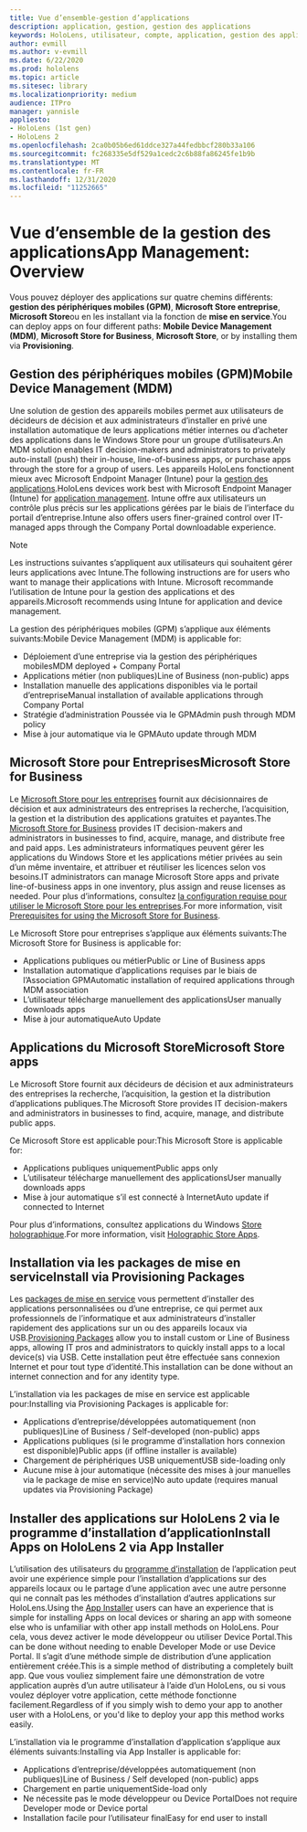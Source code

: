 ```yaml
---
title: Vue d’ensemble-gestion d’applications
description: application, gestion, gestion des applications
keywords: HoloLens, utilisateur, compte, application, gestion des applications,
author: evmill
ms.author: v-evmill
ms.date: 6/22/2020
ms.prod: hololens
ms.topic: article
ms.sitesec: library
ms.localizationpriority: medium
audience: ITPro
manager: yannisle
appliesto:
- HoloLens (1st gen)
- HoloLens 2
ms.openlocfilehash: 2ca0b05b6ed61ddce327a44fedbbcf280b33a106
ms.sourcegitcommit: fc268335e5df529a1cedc2c6b88fa86245fe1b9b
ms.translationtype: MT
ms.contentlocale: fr-FR
ms.lasthandoff: 12/31/2020
ms.locfileid: "11252665"
---
```

# <span data-ttu-id="7d18d-104">Vue d’ensemble de la gestion des applications</span><span class="sxs-lookup"><span data-stu-id="7d18d-104">App Management: Overview</span></span>

<span data-ttu-id="7d18d-105">Vous pouvez déployer des applications sur quatre chemins différents: **gestion des périphériques mobiles (GPM)**, **Microsoft Store entreprise**, **Microsoft Store**ou en les installant via la fonction de **mise en service**.</span><span class="sxs-lookup"><span data-stu-id="7d18d-105">You can deploy apps on four different paths: **Mobile Device Management (MDM)**, **Microsoft Store for Business**, **Microsoft Store**, or by installing them via **Provisioning**.</span></span>

## <span data-ttu-id="7d18d-106">Gestion des périphériques mobiles (GPM)</span><span class="sxs-lookup"><span data-stu-id="7d18d-106">Mobile Device Management (MDM)</span></span>

<span data-ttu-id="7d18d-107">Une solution de gestion des appareils mobiles permet aux utilisateurs de décideurs de décision et aux administrateurs d’installer en privé une installation automatique de leurs applications métier internes ou d’acheter des applications dans le Windows Store pour un groupe d’utilisateurs.</span><span class="sxs-lookup"><span data-stu-id="7d18d-107">An MDM solution enables IT decision-makers and administrators to privately auto-install (push) their in-house, line-of-business apps, or purchase apps through the store for a group of users.</span></span> <span data-ttu-id="7d18d-108">Les appareils HoloLens fonctionnent mieux avec Microsoft Endpoint Manager (Intune) pour la [gestion des applications](app-deploy-intune.md).</span><span class="sxs-lookup"><span data-stu-id="7d18d-108">HoloLens devices work best with Microsoft Endpoint Manager (Intune) for [application management](app-deploy-intune.md).</span></span> <span data-ttu-id="7d18d-109">Intune offre aux utilisateurs un contrôle plus précis sur les applications gérées par le biais de l’interface du portail d’entreprise.</span><span class="sxs-lookup"><span data-stu-id="7d18d-109">Intune also offers users finer-grained control over IT-managed apps through the Company Portal downloadable experience.</span></span>

> [!NOTE]
> <span data-ttu-id="7d18d-110">Les instructions suivantes s’appliquent aux utilisateurs qui souhaitent gérer leurs applications avec Intune.</span><span class="sxs-lookup"><span data-stu-id="7d18d-110">The following instructions are for users who want to manage their applications with Intune.</span></span> <span data-ttu-id="7d18d-111">Microsoft recommande l’utilisation de Intune pour la gestion des applications et des appareils.</span><span class="sxs-lookup"><span data-stu-id="7d18d-111">Microsoft recommends using Intune for application and device management.</span></span>

<span data-ttu-id="7d18d-112">La gestion des périphériques mobiles (GPM) s’applique aux éléments suivants:</span><span class="sxs-lookup"><span data-stu-id="7d18d-112">Mobile Device Management (MDM) is applicable for:</span></span>

* <span data-ttu-id="7d18d-113">Déploiement d’une entreprise via la gestion des périphériques mobiles</span><span class="sxs-lookup"><span data-stu-id="7d18d-113">MDM deployed + Company Portal</span></span>
* <span data-ttu-id="7d18d-114">Applications métier (non publiques)</span><span class="sxs-lookup"><span data-stu-id="7d18d-114">Line of Business (non-public) apps</span></span>
* <span data-ttu-id="7d18d-115">Installation manuelle des applications disponibles via le portail d’entreprise</span><span class="sxs-lookup"><span data-stu-id="7d18d-115">Manual installation of available applications through Company Portal</span></span>
* <span data-ttu-id="7d18d-116">Stratégie d’administration Poussée via le GPM</span><span class="sxs-lookup"><span data-stu-id="7d18d-116">Admin push through MDM policy</span></span>
* <span data-ttu-id="7d18d-117">Mise à jour automatique via le GPM</span><span class="sxs-lookup"><span data-stu-id="7d18d-117">Auto update through MDM</span></span>

## <span data-ttu-id="7d18d-118">Microsoft Store pour Entreprises</span><span class="sxs-lookup"><span data-stu-id="7d18d-118">Microsoft Store for Business</span></span>

<span data-ttu-id="7d18d-119">Le [Microsoft Store pour les entreprises](app-deploy-store-business.md) fournit aux décisionnaires de décision et aux administrateurs des entreprises la recherche, l’acquisition, la gestion et la distribution des applications gratuites et payantes.</span><span class="sxs-lookup"><span data-stu-id="7d18d-119">The [Microsoft Store for Business](app-deploy-store-business.md) provides IT decision-makers and administrators in businesses to find, acquire, manage, and distribute free and paid apps.</span></span> <span data-ttu-id="7d18d-120">Les administrateurs informatiques peuvent gérer les applications du Windows Store et les applications métier privées au sein d’un même inventaire, et attribuer et réutiliser les licences selon vos besoins.</span><span class="sxs-lookup"><span data-stu-id="7d18d-120">IT administrators can manage Microsoft Store apps and private line-of-business apps in one inventory, plus assign and reuse licenses as needed.</span></span> <span data-ttu-id="7d18d-121">Pour plus d’informations, consultez [la configuration requise pour utiliser le Microsoft Store pour les entreprises](https://docs.microsoft.com/microsoft-store/prerequisites-microsoft-store-for-business).</span><span class="sxs-lookup"><span data-stu-id="7d18d-121">For more information, visit [Prerequisites for using the Microsoft Store for Business](https://docs.microsoft.com/microsoft-store/prerequisites-microsoft-store-for-business).</span></span>

<span data-ttu-id="7d18d-122">Le Microsoft Store pour entreprises s’applique aux éléments suivants:</span><span class="sxs-lookup"><span data-stu-id="7d18d-122">The Microsoft Store for Business is applicable for:</span></span>

* <span data-ttu-id="7d18d-123">Applications publiques ou métier</span><span class="sxs-lookup"><span data-stu-id="7d18d-123">Public or Line of Business apps</span></span>
* <span data-ttu-id="7d18d-124">Installation automatique d’applications requises par le biais de l’Association GPM</span><span class="sxs-lookup"><span data-stu-id="7d18d-124">Automatic installation of required applications through MDM association</span></span>
* <span data-ttu-id="7d18d-125">L’utilisateur télécharge manuellement des applications</span><span class="sxs-lookup"><span data-stu-id="7d18d-125">User manually downloads apps</span></span>
* <span data-ttu-id="7d18d-126">Mise à jour automatique</span><span class="sxs-lookup"><span data-stu-id="7d18d-126">Auto Update</span></span>

## <span data-ttu-id="7d18d-127">Applications du Microsoft Store</span><span class="sxs-lookup"><span data-stu-id="7d18d-127">Microsoft Store apps</span></span>

<span data-ttu-id="7d18d-128">Le Microsoft Store fournit aux décideurs de décision et aux administrateurs des entreprises la recherche, l’acquisition, la gestion et la distribution d’applications publiques.</span><span class="sxs-lookup"><span data-stu-id="7d18d-128">The Microsoft Store provides IT decision-makers and administrators in businesses to find, acquire, manage, and distribute public apps.</span></span>

<span data-ttu-id="7d18d-129">Ce Microsoft Store est applicable pour:</span><span class="sxs-lookup"><span data-stu-id="7d18d-129">This Microsoft Store is applicable for:</span></span>

* <span data-ttu-id="7d18d-130">Applications publiques uniquement</span><span class="sxs-lookup"><span data-stu-id="7d18d-130">Public apps only</span></span>
* <span data-ttu-id="7d18d-131">L’utilisateur télécharge manuellement des applications</span><span class="sxs-lookup"><span data-stu-id="7d18d-131">User manually downloads apps</span></span>
* <span data-ttu-id="7d18d-132">Mise à jour automatique s’il est connecté à Internet</span><span class="sxs-lookup"><span data-stu-id="7d18d-132">Auto update if connected to Internet</span></span>

<span data-ttu-id="7d18d-133">Pour plus d’informations, consultez applications du Windows [Store holographique](https://docs.microsoft.com/hololens/holographic-store-apps).</span><span class="sxs-lookup"><span data-stu-id="7d18d-133">For more information, visit [Holographic Store Apps](https://docs.microsoft.com/hololens/holographic-store-apps).</span></span>

## <span data-ttu-id="7d18d-134">Installation via les packages de mise en service</span><span class="sxs-lookup"><span data-stu-id="7d18d-134">Install via Provisioning Packages</span></span>

<span data-ttu-id="7d18d-135">Les [packages de mise en service](app-deploy-provisioning-package.md) vous permettent d’installer des applications personnalisées ou d’une entreprise, ce qui permet aux professionnels de l’informatique et aux administrateurs d’installer rapidement des applications sur un ou des appareils locaux via USB.</span><span class="sxs-lookup"><span data-stu-id="7d18d-135">[Provisioning Packages](app-deploy-provisioning-package.md) allow you to install custom or Line of Business apps, allowing IT pros and administrators to quickly install apps to a local device(s) via USB.</span></span> <span data-ttu-id="7d18d-136">Cette installation peut être effectuée sans connexion Internet et pour tout type d’identité.</span><span class="sxs-lookup"><span data-stu-id="7d18d-136">This installation can be done without an internet connection and for any identity type.</span></span>

<span data-ttu-id="7d18d-137">L’installation via les packages de mise en service est applicable pour:</span><span class="sxs-lookup"><span data-stu-id="7d18d-137">Installing via Provisioning Packages is applicable for:</span></span>

* <span data-ttu-id="7d18d-138">Applications d’entreprise/développées automatiquement (non publiques)</span><span class="sxs-lookup"><span data-stu-id="7d18d-138">Line of Business / Self-developed (non-public) apps</span></span>
* <span data-ttu-id="7d18d-139">Applications publiques (si le programme d’installation hors connexion est disponible)</span><span class="sxs-lookup"><span data-stu-id="7d18d-139">Public apps (if offline installer is available)</span></span>
* <span data-ttu-id="7d18d-140">Chargement de périphériques USB uniquement</span><span class="sxs-lookup"><span data-stu-id="7d18d-140">USB side-loading only</span></span>
* <span data-ttu-id="7d18d-141">Aucune mise à jour automatique (nécessite des mises à jour manuelles via le package de mise en service)</span><span class="sxs-lookup"><span data-stu-id="7d18d-141">No auto update (requires manual updates via Provisioning Package)</span></span>

## <span data-ttu-id="7d18d-142">Installer des applications sur HoloLens 2 via le programme d’installation d’application</span><span class="sxs-lookup"><span data-stu-id="7d18d-142">Install Apps on HoloLens 2 via App Installer</span></span>

<span data-ttu-id="7d18d-143">L’utilisation des utilisateurs du [programme d’installation](app-deploy-app-installer.md) de l’application peut avoir une expérience simple pour l’installation d’applications sur des appareils locaux ou le partage d’une application avec une autre personne qui ne connaît pas les méthodes d’installation d’autres applications sur HoloLens.</span><span class="sxs-lookup"><span data-stu-id="7d18d-143">Using the [App Installer](app-deploy-app-installer.md) users can have an experience that is simple for installing Apps on local devices or sharing an app with someone else who is unfamiliar with other app install methods on HoloLens.</span></span> <span data-ttu-id="7d18d-144">Pour cela, vous devez activer le mode développeur ou utiliser Device Portal.</span><span class="sxs-lookup"><span data-stu-id="7d18d-144">This can be done without needing to enable Developer Mode or use Device Portal.</span></span> <span data-ttu-id="7d18d-145">Il s’agit d’une méthode simple de distribution d’une application entièrement créée.</span><span class="sxs-lookup"><span data-stu-id="7d18d-145">This is a simple method of distributing a completely built app.</span></span> <span data-ttu-id="7d18d-146">Que vous vouliez simplement faire une démonstration de votre application auprès d’un autre utilisateur à l’aide d’un HoloLens, ou si vous voulez déployer votre application, cette méthode fonctionne facilement.</span><span class="sxs-lookup"><span data-stu-id="7d18d-146">Regardless of if you simply wish to demo your app to another user with a HoloLens, or you'd like to deploy your app this method works easily.</span></span>

<span data-ttu-id="7d18d-147">L’installation via le programme d’installation d’application s’applique aux éléments suivants:</span><span class="sxs-lookup"><span data-stu-id="7d18d-147">Installing via App Installer is applicable for:</span></span>

* <span data-ttu-id="7d18d-148">Applications d’entreprise/développées automatiquement (non publiques)</span><span class="sxs-lookup"><span data-stu-id="7d18d-148">Line of Business / Self developed (non-public) apps</span></span>
* <span data-ttu-id="7d18d-149">Chargement en partie uniquement</span><span class="sxs-lookup"><span data-stu-id="7d18d-149">Side-load only</span></span>
* <span data-ttu-id="7d18d-150">Ne nécessite pas le mode développeur ou Device Portal</span><span class="sxs-lookup"><span data-stu-id="7d18d-150">Does not require Developer mode or Device portal</span></span>
* <span data-ttu-id="7d18d-151">Installation facile pour l’utilisateur final</span><span class="sxs-lookup"><span data-stu-id="7d18d-151">Easy for end user to install</span></span>
